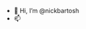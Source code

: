 - 👋 Hi, I’m @nickbartosh
- 📫 

<!---
nickbartosh/nickbartosh is a ✨ special ✨ repository because its `README.md` (this file) appears on your GitHub profile.
You can click the Preview link to take a look at your changes.
--->
